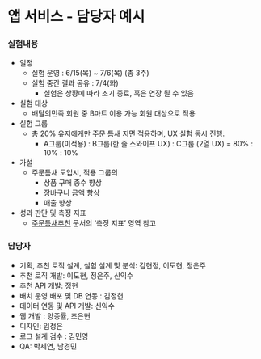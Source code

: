 # 앱 서비스 - 담당자 예시

### 실험내용

* 일정
  * 실험 운영 : 6/15(목) ~ 7/6(목) (총 3주) 
  * 실험 중간 결과 공유 : 7/4(화) 
    * 실험은 상황에 따라 조기 종료, 혹은 연장 될 수 있음
* 실험 대상
  * 배달의민족 회원 중 B마트 이용 가능 회원 대상으로 적용
* 실험 그룹
  * 총 20% 유저에게만 주문 틈새 지면 적용하며, UX 실험 동시 진행.
    * A그룹(미적용) : B그룹(한 줄 스와이프 UX) : C그룹 (2열 UX) = 80% : 10% : 10%
* 가설
  * 주문틈새 도입시, 적용 그룹의
    * 상품 구매 종수 향상
    * 장바구니 금액 향상
    * 매출 향상
* 성과 판단 및 측정 지표
  * [주문틈새추천](https://wiki.woowa.in/pages/viewpage.action?pageId=652913743)  문서의 ‘측정 지표’ 영역 참고

### 담당자

* 기획, 추천 로직 설계, 실험 설계 및 분석: 김현정, 이도현, 정은주
* 추천 로직 개발: 이도현, 정은주, 신익수
* 추천 API 개발: 정현
* 배치 운영 배포 및 DB 연동 : 김정헌
* 데이터 연동 및 API 개발: 신익수
* 웹 개발 : 양종률, 조은현
* 디자인: 임정은
* 로그 설계 검수 : 김민영
* QA: 박세연, 남경민

